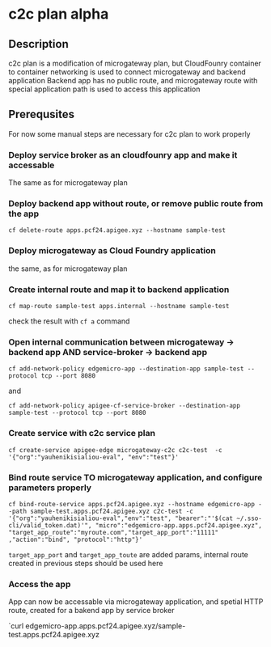 # c2c plan alpha

## Description

c2c plan is a modification of microgateway plan, 
but CloudFounry container to container networking is used
to connect microgateway and backend application
Backend app has no public route, and microgateway route 
with special application path is used to access this application

## Prerequsites

For now some manual steps are necessary for c2c plan to work properly

### Deploy service broker as an cloudfounry app and make it accessable

The same as for microgateway plan

### Deploy backend app without route, or remove public route from the app

`cf delete-route apps.pcf24.apigee.xyz --hostname sample-test`

### Deploy microgateway as Cloud Foundry application

the same, as for microgateway plan

### Create internal route and map it to backend application

`cf map-route sample-test apps.internal --hostname sample-test`

check the result with `cf a` command

### Open internal communication between microgateway -> backend app AND service-broker -> backend app

`cf add-network-policy edgemicro-app --destination-app sample-test --protocol tcp --port 8080`

and

`cf add-network-policy apigee-cf-service-broker --destination-app sample-test --protocol tcp --port 8080`

### Create service with c2c service plan

`cf create-service apigee-edge microgateway-c2c c2c-test  -c '{"org":"yauhenikisialiou-eval", "env":"test"}'`

### Bind route service TO microgateway application, and configure parameters properly

`cf bind-route-service apps.pcf24.apigee.xyz --hostname edgemicro-app --path sample-test.apps.pcf24.apigee.xyz c2c-test -c '{"org":"yauhenikisialiou-eval","env":"test", "bearer":"'$(cat ~/.sso-cli/valid_token.dat)'", "micro":"edgemicro-app.apps.pcf24.apigee.xyz", "target_app_route":"myroute.com","target_app_port":"11111" ,"action":"bind", "protocol":"http"}'`

`target_app_port` and `target_app_toute` are added params, internal route created in previous steps should be used here

### Access the app

App can now be accessable via microgateway application, and spetial HTTP route, created for a bakend app by service broker

`curl edgemicro-app.apps.pcf24.apigee.xyz/sample-test.apps.pcf24.apigee.xyz

